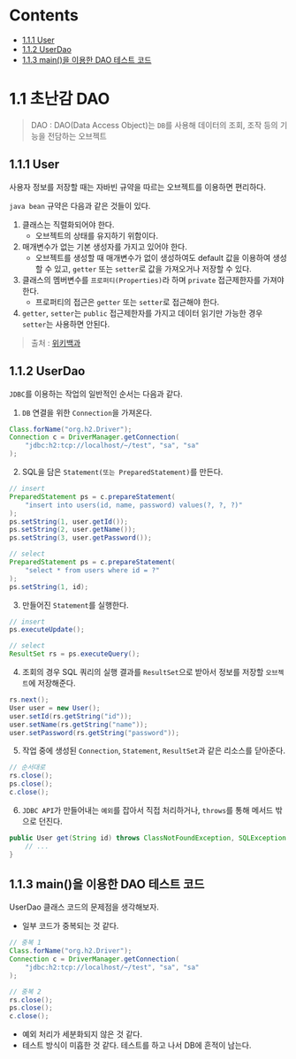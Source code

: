 # Contents

- [1.1.1 User](#111-User)
- [1.1.2 UserDao](#112-UserDao)
- [1.1.3 main()을 이용한 DAO 테스트 코드](#113-main을-이용한-DAO-테스트-코드)

# 1.1 초난감 DAO

> DAO : DAO(Data Access Object)는 `DB`를 사용해 데이터의 조회, 조작 등의 기능을 전담하는 오브젝트

## 1.1.1 User

사용자 정보를 저장할 때는 자바빈 규약을 따르는 오브젝트를 이용하면 편리하다.

`java bean` 규약은 다음과 같은 것들이 있다.

1. 클래스는 직렬화되어야 한다.
   - 오브젝트의 상태를 유지하기 위함이다.
2. 매개변수가 없는 기본 생성자를 가지고 있어야 한다.
   - 오브젝트를 생성할 때 매개변수가 없이 생성하여도 default 값을 이용하여 생성할 수 있고, `getter` 또는 `setter`로 값을 가져오거나 저장할 수 있다.
3. 클래스의 멤버변수를 `프로퍼티(Properties)`라 하며 `private` 접근제한자를 가져야 한다.
   - 프로퍼티의 접근은 `getter` 또는 `setter`로 접근해야 한다.
4. `getter`, `setter`는 `public` 접근제한자를 가지고 데이터 읽기만 가능한 경우 `setter`는 사용하면 안된다.

> 출처 : [위키백과](https://ko.wikipedia.org/wiki/%EC%9E%90%EB%B0%94%EB%B9%88%EC%A6%88)

## 1.1.2 UserDao

`JDBC`를 이용하는 작업의 일반적인 순서는 다음과 같다.

1. `DB` 연결을 위한 `Connection`을 가져온다.

```java
Class.forName("org.h2.Driver");
Connection c = DriverManager.getConnection(
    "jdbc:h2:tcp://localhost/~/test", "sa", "sa"
);
```

2. SQL을 담은 `Statement(또는 PreparedStatement)`를 만든다.

```java
// insert
PreparedStatement ps = c.prepareStatement(
    "insert into users(id, name, password) values(?, ?, ?)"
);
ps.setString(1, user.getId());
ps.setString(2, user.getName());
ps.setString(3, user.getPassword());

// select
PreparedStatement ps = c.prepareStatement(
    "select * from users where id = ?"
);
ps.setString(1, id);
```

3. 만들어진 `Statement`를 실행한다.

```java
// insert
ps.executeUpdate();

// select
ResultSet rs = ps.executeQuery();
```

4. 조회의 경우 SQL 쿼리의 실행 결과를 `ResultSet`으로 받아서 정보를 저장할 `오브젝트`에 저장해준다.

```java
rs.next();
User user = new User();
user.setId(rs.getString("id"));
user.setName(rs.getString("name"));
user.setPassword(rs.getString("password"));
```

5. 작업 중에 생성된 `Connection`, `Statement`, `ResultSet`과 같은 리소스를 닫아준다.

```java
// 순서대로
rs.close();
ps.close();
c.close();
```

6. `JDBC API`가 만들어내는 `예외`를 잡아서 직접 처리하거나, `throws`를 통해 메서드 밖으로 던진다.

```java
public User get(String id) throws ClassNotFoundException, SQLException {
    // ...
}
```

## 1.1.3 main()을 이용한 DAO 테스트 코드

UserDao 클래스 코드의 문제점을 생각해보자.

- 일부 코드가 중복되는 것 같다.

```java
// 중복 1
Class.forName("org.h2.Driver");
Connection c = DriverManager.getConnection(
    "jdbc:h2:tcp://localhost/~/test", "sa", "sa"
);

// 중복 2
rs.close();
ps.close();
c.close();
```

- 예외 처리가 세분화되지 않은 것 같다.
- 테스트 방식이 미흡한 것 같다. 테스트를 하고 나서 DB에 흔적이 남는다.
